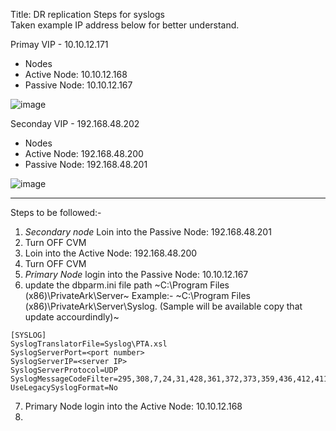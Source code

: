 Title: DR replication Steps for syslogs  
Taken example IP address below for better understand.

Primay VIP - 10.10.12.171
- Nodes
- Active Node: 10.10.12.168
- Passive Node: 10.10.12.167

![image](https://github.com/user-attachments/assets/8e0d5e27-5377-4a14-990f-bf79782dc5f1)

Seconday VIP - 192.168.48.202
- Nodes
- Active Node: 192.168.48.200
- Passive Node: 192.168.48.201

![image](https://github.com/user-attachments/assets/954f85c7-f6e3-4145-9350-563f82fb84be)

---

Steps to be followed:- 

1. *Secondary node* Loin into the Passive Node: 192.168.48.201
2. Turn OFF CVM
3. Loin into the Active Node: 192.168.48.200
4. Turn OFF CVM
5. *Primary Node* login into the Passive Node: 10.10.12.167
6. update the dbparm.ini file path ~C:\Program Files (x86)\PrivateArk\Server~
   Example:- ~C:\Program Files (x86)\PrivateArk\Server\Syslog. (Sample will be available copy that update accourdindly)~
~~~
[SYSLOG]
SyslogTranslatorFile=Syslog\PTA.xsl
SyslogServerPort=<port number>
SyslogServerIP=<server IP>
SyslogServerProtocol=UDP
SyslogMessageCodeFilter=295,308,7,24,31,428,361,372,373,359,436,412,411,300,302,294,427
UseLegacySyslogFormat=No
~~~
7. Primary Node login into the Active Node: 10.10.12.168
8. 
